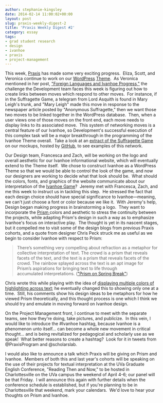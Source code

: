 ```yaml
---
author: stephanie-kingsley
date: 2014-02-14 11:00:02+00:00
layout: post
slug: praxis-weekly-digest-2
title: 'Praxis Weekly Digest #2'
category: essay
tags:
- grad student research
- design
- ivanhoe
- praxis
- project-management
---
```


This week, [Praxis](https://praxis.scholarslab.org/) has made some very exciting progress.  Eliza, Scott, and Veronica continue to work on our [WordPress](http://wordpress.org/) [Theme](http://wordpress.org/themes/).  As Veronica mentioned in her post, ["Foreign Languages and Ivanhoe Progress,"](https://scholarslab.org/grad-student-research/foreign-languages-and-ivanhoe-progress/) the challenge the Development team faces this week is figuring out how to create links between moves which respond to other moves.  For instance, if in the Suffragette Game, a telegram from Lord Asquith is found in Mary Leigh's trunk, and "Mary Leigh" made this move in response to the newspaper article posted by "Anonymous Suffragette," then we want those two moves to be linked together in the WordPress database.  Then, when a user views one of those moves on the front end, each move needs to display links to its associated move.  This system of networking moves is a central feature of our Ivanhoe, so Development's successful execution of this complex task will be a major breakthrough in the programming of the Ivanhoe Theme overall.  Take a look at an [extract of the Suffragette Game](http://scholarslab.github.io/ivanhoe-mockups/game.html) on our mockups, hosted by [GitHub](https://github.com/), to see examples of this network.

Our Design team, Francesca and Zach, will be working on the logo and overall aesthetic for our Ivanhoe informational website, which will eventually extend to the Theme itself.  We chose to construct Ivanhoe as a WordPress Theme so that we would be able to control the look of the game, and now our designers are working to decide what that look should be.  What should the colors, fonts, and graphics of the website communicate about our interpretation of the [Ivanhoe Game](http://www.ivanhoegame.org/?page_id=21)?  Jeremy met with Francesca, Zach, and me this week to instruct us in tackling this step.  He stressed the fact that each design choice should have special significance to Ivanhoe&mdash;meaning, we can't just choose a font or color because we like it.  With Jeremy's help, Design began making progress in brainstorming a logo.  They want to incorporate the [Prism ](http://prism.scholarslab.org/)colors and aesthetic to stress the continuity between the projects, while adapting Prism's design in such a way as to emphasize Ivanhoe's focus on interactive play.  The thought is yet in its nascent stages, but it compelled me to visit some of the design blogs from previous Praxis cohorts, and a quote from designer Chris Peck struck me as useful as we begin to consider Ivanhoe with respect to Prism:


> There’s something very compelling about refraction as a metaphor for collective interpretation of text. The crowd is a prism that reveals facets of the text, and the text is a prism that reveals facets of the crowd. The rainbow splayed across the text is an apt image for Prism’s aspirations for bringing text to life through accumulated interpretations. (["Prism on Spring Break"](https://scholarslab.org/research-and-development/prism-on-spring-break/))


Chris wrote this while playing with the idea of [displaying multiple colors of highlighting across text](https://scholarslab.org/grad-student-research/gradient-highlights/); he eventually changed this to showing only one at a time.  Still, his comments show his design ideas to be metaphors for how he viewed Prism theoretically, and this thought process is one which I think we should try and emulate in moving forward on Ivanhoe design.

On the Project Management front, I continue to meet with the separate teams, see how they're doing, take pictures, and publicize.  In this vein, I would like to introduce the #Ivanhoe hashtag, because Ivanhoe is a phenomenon unto itself... can become a whole new movement in critical thought... and is being revitalized for pedagogical and scholarly use as we speak!  What better reasons to create a hashtag?  Look for it in tweets from @PraxisProgram and @scholarslab.

I would also like to announce a talk which Praxis will be giving on Prism and Ivanhoe.  Members of both this and last year's cohorts will be speaking on the use of their projects for textual interpretation at the UVa Graduate English Conference, "Reading Then and Now," to be hosted in Charlottesville on the UVa campus the weekend of April 4-6; our panel will be that Friday.  I will announce this again with further details when the conference schedule is established, but if you're planning to be in Charlottesville that weekend, mark your calendars.  We'd love to hear your thoughts on Prism and Ivanhoe.
